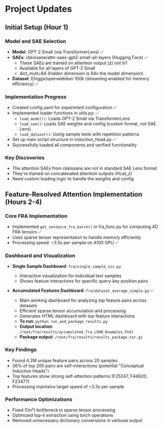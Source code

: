 # Project Updates

## Initial Setup (Hour 1)

### Model and SAE Selection
- **Model**: GPT-2 Small (via TransformerLens) ✅
- **SAEs**: ckkissane/attn-saes-gpt2-small-all-layers (Hugging Face) ✅
  - These SAEs are trained on attention output (z) not ln1
  - Available for all layers of GPT-2 Small
  - dict_mult=64 (hidden dimension is 64x the model dimension)
- **Dataset**: Elriggs/openwebtext-100k (streaming enabled for memory efficiency) ✅

### Implementation Progress
- Created config.yaml for experiment configuration ✅
- Implemented loader functions in utils.py: ✅
  - `load_model()`: Loads GPT-2 Small via TransformerLens
  - `load_sae()`: Loads SAE weights and config (custom format, not SAE Lens)
  - `load_dataset()`: Using sample texts with repetition patterns
- Set up main script structure in induction_head.py ✅
- Successfully loaded all components and verified functionality

### Key Discoveries
- The attention SAEs from ckkissane are not in standard SAE Lens format
- They're trained on concatenated attention outputs (Hcat_z)
- Need custom loading logic to handle the weights and config

## Feature-Resolved Attention Implementation (Hours 2-4)

### Core FRA Implementation
- Implemented `get_sentence_fra_batch()` in fra_func.py for computing 4D FRA tensors ✅
- Uses sparse tensor representation to handle memory efficiently
- Processing speed: ~3.5s per sample on A100 GPU ✅

### Dashboard and Visualization
- **Single Sample Dashboard**: `fra/single_sample_viz.py`
  - Interactive visualization for individual text samples
  - Shows feature interactions for specific query-key position pairs
  
- **Accumulated Features Dashboard**: `fra/dataset_average_simple.py` ✅
  - Main working dashboard for analyzing top feature pairs across datasets
  - Efficient sparse tensor accumulation and processing
  - Generates HTML dashboard with top feature interactions
  - **To run**: `python run_and_package_results.py`
  - **Output location**: `/root/fra/results/accumulated_fra_L5H0_Nsamples.html`
  - **Package output**: `/root/fra/results/results_package.tar.gz`

### Key Findings
- Found 4.2M unique feature pairs across 20 samples
- 36% of top 200 pairs are self-interactions (potential "Conceptual Induction Heads")
- Top features show strong self-attention patterns (F25247, F44620, F23477)
- Processing maintains target speed of ~3.3s per sample

### Performance Optimizations
- Fixed O(n²) bottleneck in sparse tensor processing
- Optimized top-k extraction using torch operations
- Removed unnecessary dictionary conversions in verbose output